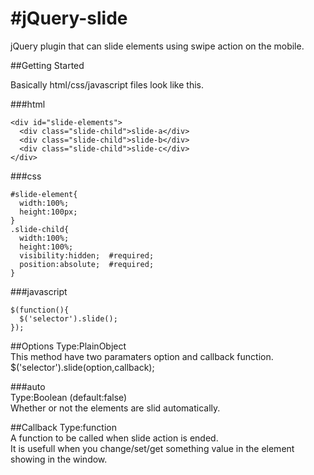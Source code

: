 #jQuery-slide
=====
jQuery plugin that can slide elements using swipe action on the mobile.

##Getting Started

Basically html/css/javascript files look like this.

###html
```html:
<div id="slide-elements">
  <div class="slide-child">slide-a</div>
  <div class="slide-child">slide-b</div>
  <div class="slide-child">slide-c</div>
</div>
```
###css
```css:
#slide-element{
  width:100%;
  height:100px;
}
.slide-child{
  width:100%;
  height:100%;
  visibility:hidden;  #required;
  position:absolute;  #required;
}
```
###javascript
```js:
$(function(){
  $('selector').slide();
});
```
##Options
Type:PlainObject  
This method have two paramaters option and callback function.  
$('selector').slide(option,callback);  

###auto  
Type:Boolean (default:false)  
Whether or not the elements are slid automatically.  
  
##Callback
Type:function  
A function to be called when slide action is ended.  
It is usefull when you change/set/get something value in the element showing in the window.  
